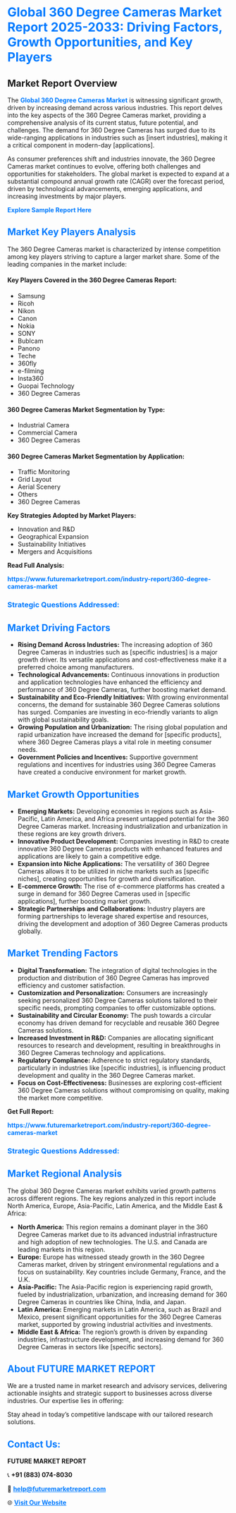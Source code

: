 <h1 style="color: #007BFF;">Global 360 Degree Cameras Market Report 2025-2033: Driving Factors, Growth Opportunities, and Key Players</h1>

<section id="overview">
<h2>Market Report Overview</h2>
<p>The <a href="https://www.futuremarketreport.com/industry-report/360-degree-cameras-market" style="color: #007BFF; text-decoration: none;"><strong>Global 360 Degree Cameras Market</strong></a> is witnessing significant growth, driven by increasing demand across various industries. This report delves into the key aspects of the 360 Degree Cameras market, providing a comprehensive analysis of its current status, future potential, and challenges. The demand for 360 Degree Cameras has surged due to its wide-ranging applications in industries such as [insert industries], making it a critical component in modern-day [applications].</p>
<p>As consumer preferences shift and industries innovate, the 360 Degree Cameras market continues to evolve, offering both challenges and opportunities for stakeholders. The global market is expected to expand at a substantial compound annual growth rate (CAGR) over the forecast period, driven by technological advancements, emerging applications, and increasing investments by major players.</p>
</section>

<section id="overview">
<p><a href="https://www.futuremarketreport.com/request-sample/reportId=110285" style="color: #007BFF; text-decoration: none;"><strong>Explore Sample Report Here</strong></a></p>
</section>

<section id="key-players">
<h2 style="color: #007BFF;">Market Key Players Analysis</h2>
<p>The 360 Degree Cameras market is characterized by intense competition among key players striving to capture a larger market share. Some of the leading companies in the market include:</p>
<h4>Key Players Covered in the 360 Degree Cameras Report:</h4>
<ul><li>Samsung</li><li>Ricoh</li><li>Nikon</li><li>Canon</li><li>Nokia</li><li>SONY</li><li>Bublcam</li><li>Panono</li><li>Teche</li><li>360fly</li><li>e-filming</li><li>Insta360</li><li>Guopai Technology</li><li>360 Degree Cameras</li></ul>
<h4>360 Degree Cameras Market Segmentation by Type:</h4>
<ul><li>Industrial Camera</li><li>Commercial Camera</li><li>360 Degree Cameras</li></ul>

<h4>360 Degree Cameras Market Segmentation by Application:</h4>
<ul><li>Traffic Monitoring</li><li>Grid Layout</li><li>Aerial Scenery</li><li>Others</li><li>360 Degree Cameras</li></ul>
<p><strong>Key Strategies Adopted by Market Players:</strong></p>
<ul>
<li>Innovation and R&D</li>
<li>Geographical Expansion</li>
<li>Sustainability Initiatives</li>
<li>Mergers and Acquisitions</li>
</ul>
</section>

<section>
<p><strong>Read Full Analysis: </strong></p><a href="https://www.futuremarketreport.com/industry-report/360-degree-cameras-market" style="color: #007BFF; text-decoration: none;"><strong>https://www.futuremarketreport.com/industry-report/360-degree-cameras-market</strong></a>
<h3 style="color: #007BFF;">Strategic Questions Addressed:</h3>
</section>

<section id="driving-factors">
<h2 style="color: #007BFF;">Market Driving Factors</h2>
<ul>
<li><strong>Rising Demand Across Industries:</strong> The increasing adoption of 360 Degree Cameras in industries such as [specific industries] is a major growth driver. Its versatile applications and cost-effectiveness make it a preferred choice among manufacturers.</li>
<li><strong>Technological Advancements:</strong> Continuous innovations in production and application technologies have enhanced the efficiency and performance of 360 Degree Cameras, further boosting market demand.</li>
<li><strong>Sustainability and Eco-Friendly Initiatives:</strong> With growing environmental concerns, the demand for sustainable 360 Degree Cameras solutions has surged. Companies are investing in eco-friendly variants to align with global sustainability goals.</li>
<li><strong>Growing Population and Urbanization:</strong> The rising global population and rapid urbanization have increased the demand for [specific products], where 360 Degree Cameras plays a vital role in meeting consumer needs.</li>
<li><strong>Government Policies and Incentives:</strong> Supportive government regulations and incentives for industries using 360 Degree Cameras have created a conducive environment for market growth.</li>
</ul>
</section>

<section id="growth-opportunities">
<h2 style="color: #007BFF;">Market Growth Opportunities</h2>
<ul>
<li><strong>Emerging Markets:</strong> Developing economies in regions such as Asia-Pacific, Latin America, and Africa present untapped potential for the 360 Degree Cameras market. Increasing industrialization and urbanization in these regions are key growth drivers.</li>
<li><strong>Innovative Product Development:</strong> Companies investing in R&D to create innovative 360 Degree Cameras products with enhanced features and applications are likely to gain a competitive edge.</li>
<li><strong>Expansion into Niche Applications:</strong> The versatility of 360 Degree Cameras allows it to be utilized in niche markets such as [specific niches], creating opportunities for growth and diversification.</li>
<li><strong>E-commerce Growth:</strong> The rise of e-commerce platforms has created a surge in demand for 360 Degree Cameras used in [specific applications], further boosting market growth.</li>
<li><strong>Strategic Partnerships and Collaborations:</strong> Industry players are forming partnerships to leverage shared expertise and resources, driving the development and adoption of 360 Degree Cameras products globally.</li>
</ul>
</section>

<section id="trending-factors">
<h2 style="color: #007BFF;">Market Trending Factors</h2>
<ul>
<li><strong>Digital Transformation:</strong> The integration of digital technologies in the production and distribution of 360 Degree Cameras has improved efficiency and customer satisfaction.</li>
<li><strong>Customization and Personalization:</strong> Consumers are increasingly seeking personalized 360 Degree Cameras solutions tailored to their specific needs, prompting companies to offer customizable options.</li>
<li><strong>Sustainability and Circular Economy:</strong> The push towards a circular economy has driven demand for recyclable and reusable 360 Degree Cameras solutions.</li>
<li><strong>Increased Investment in R&D:</strong> Companies are allocating significant resources to research and development, resulting in breakthroughs in 360 Degree Cameras technology and applications.</li>
<li><strong>Regulatory Compliance:</strong> Adherence to strict regulatory standards, particularly in industries like [specific industries], is influencing product development and quality in the 360 Degree Cameras market.</li>
<li><strong>Focus on Cost-Effectiveness:</strong> Businesses are exploring cost-efficient 360 Degree Cameras solutions without compromising on quality, making the market more competitive.</li>
</ul>
</section>

<section>
<p><strong>Get Full Report: </strong></p><a href="https://www.futuremarketreport.com/industry-report/360-degree-cameras-market" style="color: #007BFF; text-decoration: none;"><strong>https://www.futuremarketreport.com/industry-report/360-degree-cameras-market</strong></a>
<h3 style="color: #007BFF;">Strategic Questions Addressed:</h3>
</section>


<section id="regional-analysis">
<h2 style="color: #007BFF;">Market Regional Analysis</h2>
<p>The global 360 Degree Cameras market exhibits varied growth patterns across different regions. The key regions analyzed in this report include North America, Europe, Asia-Pacific, Latin America, and the Middle East & Africa:</p>
<ul>
<li><strong>North America:</strong> This region remains a dominant player in the 360 Degree Cameras market due to its advanced industrial infrastructure and high adoption of new technologies. The U.S. and Canada are leading markets in this region.</li>
<li><strong>Europe:</strong> Europe has witnessed steady growth in the 360 Degree Cameras market, driven by stringent environmental regulations and a focus on sustainability. Key countries include Germany, France, and the U.K.</li>
<li><strong>Asia-Pacific:</strong> The Asia-Pacific region is experiencing rapid growth, fueled by industrialization, urbanization, and increasing demand for 360 Degree Cameras in countries like China, India, and Japan.</li>
<li><strong>Latin America:</strong> Emerging markets in Latin America, such as Brazil and Mexico, present significant opportunities for the 360 Degree Cameras market, supported by growing industrial activities and investments.</li>
<li><strong>Middle East & Africa:</strong> The region’s growth is driven by expanding industries, infrastructure development, and increasing demand for 360 Degree Cameras in sectors like [specific sectors].</li>
</ul>
</section>

<footer>
<h2 style="color: #007BFF;">About FUTURE MARKET REPORT</h2>
<p>We are a trusted name in market research and advisory services, delivering actionable insights and strategic support to businesses across diverse industries. Our expertise lies in offering:</p>

<p>Stay ahead in today’s competitive landscape with our tailored research solutions.</p>

<h2 style="color: #007BFF;">Contact Us:</h2>
<p><strong>FUTURE MARKET REPORT</strong></p>
<p>📞 <strong>+91 (883) 074-8030</strong></p>
<p>📧 <strong><a href="mailto:help@futuremarketreport.com" style="color: #007BFF;">help@futuremarketreport.com</a></strong></p>
<p>🌐 <strong><a href="https://www.futuremarketreport.com/" style="color: #007BFF;">Visit Our Website</a></strong></p>
</footer>